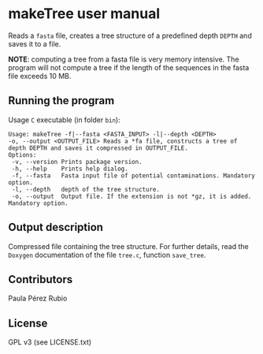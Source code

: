 # makeTree user manual

Reads a `fasta` file, creates a tree structure of a predefined 
depth `DEPTH` and saves it to a file. 

**NOTE**: computing a tree from a fasta file is very memory 
intensive. The program will not compute a tree if the length of the 
sequences in the fasta file exceeds 10 MB. 

## Running the program

Usage `C` executable (in folder `bin`): 

```
Usage: makeTree -f|--fasta <FASTA_INPUT> -l|--depth <DEPTH> 
-o, --output <OUTPUT_FILE> Reads a *fa file, constructs a tree of 
depth DEPTH and saves it compressed in OUTPUT_FILE.
Options: 
 -v, --version Prints package version.
 -h, --help    Prints help dialog.
 -f, --fasta   Fasta input file of potential contaminations. Mandatory option.
 -l, --depth   depth of the tree structure.
 -o, --output  Output file. If the extension is not *gz, it is added. Mandatory option.
```


## Output description

Compressed file containing the tree structure. For further details,
read the `Doxygen` documentation of the file `tree.c`, function `save_tree`.


## Contributors

Paula Pérez Rubio 

## License

GPL v3 (see LICENSE.txt)
